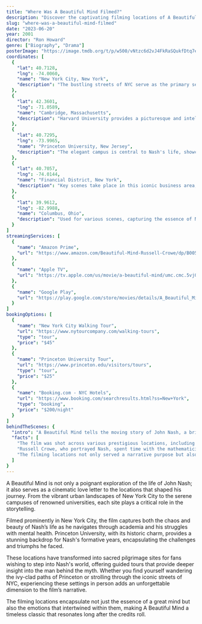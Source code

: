 ```yaml
---
title: "Where Was A Beautiful Mind Filmed?"
description: "Discover the captivating filming locations of A Beautiful Mind, a film that beautifully portrays the life of genius mathematician John Nash against stunning backdrops."
slug: "where-was-a-beautiful-mind-filmed"
date: "2023-06-20"
year: 2001
director: "Ron Howard"
genre: ["Biography", "Drama"]
posterImage: "https://image.tmdb.org/t/p/w500/vNtzc6d2vJ4FkRaSQukfDtq7eSk.jpg"
coordinates: [
  { 
    "lat": 40.7128, 
    "lng": -74.0060, 
    "name": "New York City, New York", 
    "description": "The bustling streets of NYC serve as the primary setting for John Nash's academic and personal journey."
  },
  { 
    "lat": 42.3601, 
    "lng": -71.0589, 
    "name": "Cambridge, Massachusetts", 
    "description": "Harvard University provides a picturesque and intellectual backdrop for Nash's story, representing his early academic life."
  },
  { 
    "lat": 40.7295, 
    "lng": -73.9965, 
    "name": "Princeton University, New Jersey", 
    "description": "The elegant campus is central to Nash's life, showcasing his genius during his time as a student and professor."
  },
  { 
    "lat": 40.7057, 
    "lng": -74.0144, 
    "name": "Financial District, New York", 
    "description": "Key scenes take place in this iconic business area, reflecting the economic challenges Nash faced."
  },
  { 
    "lat": 39.9612, 
    "lng": -82.9988, 
    "name": "Columbus, Ohio", 
    "description": "Used for various scenes, capturing the essence of Nash's life outside of New York."
  }
]
streamingServices: [
  {
    "name": "Amazon Prime",
    "url": "https://www.amazon.com/Beautiful-Mind-Russell-Crowe/dp/B005P98V04"
  },
  {
    "name": "Apple TV",
    "url": "https://tv.apple.com/us/movie/a-beautiful-mind/umc.cmc.5vj0yn051dkuo3rh7nahguh1x"
  },
  {
    "name": "Google Play",
    "url": "https://play.google.com/store/movies/details/A_Beautiful_Mind?id=_bC_2oQh_3A.P"
  }
]
bookingOptions: [
  {
    "name": "New York City Walking Tour",
    "url": "https://www.nytourcompany.com/walking-tours",
    "type": "tour",
    "price": "$45"
  },
  {
    "name": "Princeton University Tour",
    "url": "https://www.princeton.edu/visitors/tours",
    "type": "tour",
    "price": "$25"
  },
  {
    "name": "Booking.com - NYC Hotels",
    "url": "https://www.booking.com/searchresults.html?ss=New+York",
    "type": "booking",
    "price": "$200/night"
  }
]
behindTheScenes: {
  "intro": "A Beautiful Mind tells the moving story of John Nash, a brilliant but troubled mathematician who battled schizophrenia. The film seamlessly blends the complexities of his mental struggles with the beauty of the locations that frame his life, drawing viewers into a rich tapestry of academic pursuit and personal relationships.",
  "facts": [
    "The film was shot across various prestigious locations, including real universities, to authentically represent Nash's academic journey.",
    "Russell Crowe, who portrayed Nash, spent time with the mathematician to capture the nuances of his character convincingly.",
    "The filming locations not only served a narrative purpose but also contributed to the film's emotional depth, highlighting the beauty of the academic world."
  ]
}
---
```


<ABeautifulMindGuide />

A Beautiful Mind is not only a poignant exploration of the life of John Nash; it also serves as a cinematic love letter to the locations that shaped his journey. From the vibrant urban landscapes of New York City to the serene campuses of renowned universities, each site plays a critical role in the storytelling.

Filmed prominently in New York City, the film captures both the chaos and beauty of Nash’s life as he navigates through academia and his struggles with mental health. Princeton University, with its historic charm, provides a stunning backdrop for Nash's formative years, encapsulating the challenges and triumphs he faced.

These locations have transformed into sacred pilgrimage sites for fans wishing to step into Nash's world, offering guided tours that provide deeper insight into the man behind the myth. Whether you find yourself wandering the ivy-clad paths of Princeton or strolling through the iconic streets of NYC, experiencing these settings in person adds an unforgettable dimension to the film’s narrative.

The filming locations encapsulate not just the essence of a great mind but also the emotions that intertwined within them, making A Beautiful Mind a timeless classic that resonates long after the credits roll.